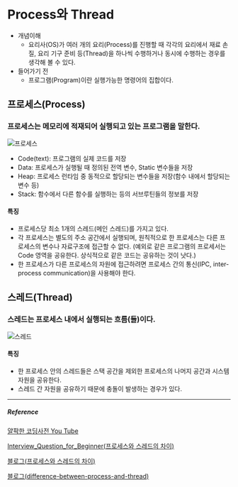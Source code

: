 # Process와 Thread

* 개념이해
  * 요리사(OS)가 여러 개의 요리(Process)를 진행할 때 각각의 요리에서 재료 손질, 요리 기구 준비 등(Thread)을 하나씩 수행하거나 동시에 수행하는 경우를 생각해 볼 수 있다.
* 들어가기 전
  * 프로그램(Program)이란 실행가능한 명령어의 집합이다.





## 프로세스(Process)

### 프로세스는 메모리에 적재되어 실행되고 있는 프로그램을 말한다.

![프로세스](https://gmlwjd9405.github.io/images/os-process-and-thread/process.png)

- Code(text): 프로그램의 실제 코드를 저장
- Data: 프로세스가 실행될 때 정의된 전역 변수, Static 변수들을 저장
- Heap: 프로세스 런타임 중 동적으로 할당되는 변수들을 저장(함수 내에서 할당되는 변수 등)
- Stack: 함수에서 다른 함수를 실행하는 등의 서브루틴들의 정보를 저장



#### 특징

* 프로세스당 최소 1개의 스레드(메인 스레드)를 가지고 있다.
* 각 프로세스는 별도의 주소 공간에서 실행되며, 원칙적으로 한 프로세스는 다른 프로세스의 변수나 자료구조에 접근할 수 없다. (예외로 같은 프로그램의 프로세서는 Code 영역을 공유한다. 상식적으로 같은 코드는 공유하는 것이 낫다.)
* 한 프로세스가 다른 프로세스의 자원에 접근하려면 프로세스 간의 통신(IPC, inter-process communication)을 사용해야 한다.





## 스레드(Thread)

### 스레드는 프로세스 내에서 실행되는 흐름(들)이다.

![스레드](https://gmlwjd9405.github.io/images/os-process-and-thread/thread.png)



#### 특징

* 한 프로세스 안의 스레드들은 스택 공간을 제외한 프로세스의 나머지 공간과 시스템 자원을 공유한다.
* 스레드 간 자원을 공유하기 때문에 충돌이 발생하는 경우가 있다.



---

##### Reference

[얄팍한 코딩사전 You Tube](https://www.youtube.com/watch?v=iks_Xb9DtTM)

[Interview_Question_for_Beginner(프로세스와 스레드의 차이)]([https://github.com/ChangmoKang/Interview_Question_for_Beginner/tree/master/OS#%ED%94%84%EB%A1%9C%EC%84%B8%EC%8A%A4%EC%99%80-%EC%8A%A4%EB%A0%88%EB%93%9C%EC%9D%98-%EC%B0%A8%EC%9D%B4](https://github.com/ChangmoKang/Interview_Question_for_Beginner/tree/master/OS#프로세스와-스레드의-차이))

[블로그(프로세스와 스레드의 차이)](https://gmlwjd9405.github.io/2018/09/14/process-vs-thread.html)

[블로그(difference-between-process-and-thread)](https://shoark7.github.io/programming/knowledge/difference-between-process-and-thread)


